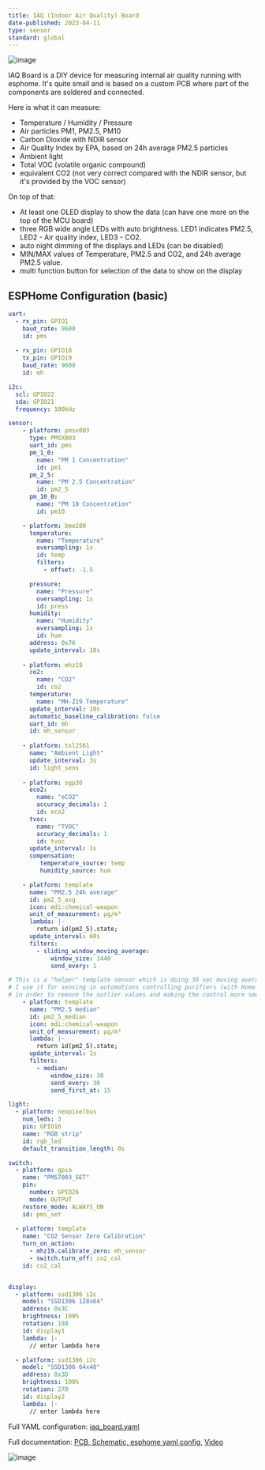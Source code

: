 ```yaml
---
title: IAQ (Indoor Air Quality) Board
date-published: 2023-04-11
type: sensor
standard: global
---
```


![image](/iaq_board2.jpg)

IAQ Board is a DIY device for measuring internal air quality running
with esphome. It\'s quite small and is based on a custom PCB where part
of the components are soldered and connected.

Here is what it can measure:

- Temperature / Humidity / Pressure
- Air particles PM1, PM2.5, PM10
- Carbon Dioxide with NDIR sensor
- Air Quality Index by EPA, based on 24h average PM2.5 particles
- Ambient light
- Total VOC (volatile organic compound)
- equivalent CO2 (not very correct compared with the NDIR sensor, but it\'s provided by the VOC sensor)

On top of that:

- At least one OLED display to show the data (can have one more on the top of the MCU board)
- three RGB wide angle LEDs with auto brightness. LED1 indicates PM2.5, LED2 - Air quality index, LED3 - CO2.
- auto night dimming of the displays and LEDs (can be disabled)
- MIN/MAX values of Temperature, PM2.5 and CO2, and 24h average PM2.5 value.
- multi function button for selection of the data to show on the display

## ESPHome Configuration (basic)

```yaml
uart:
  - rx_pin: GPIO1
    baud_rate: 9600
    id: pms
  
  - rx_pin: GPIO18
    tx_pin: GPIO19
    baud_rate: 9600
    id: mh

i2c:
  scl: GPIO22
  sda: GPIO21
  frequency: 100kHz

sensor:
    - platform: pmsx003
      type: PMSX003
      uart_id: pms
      pm_1_0:
        name: "PM 1 Concentration"
        id: pm1
      pm_2_5:
        name: "PM 2.5 Concentration"
        id: pm2_5
      pm_10_0:
        name: "PM 10 Concentration"
        id: pm10

    - platform: bme280
      temperature:
        name: "Temperature"
        oversampling: 1x
        id: temp
        filters:
          - offset: -1.5

      pressure:
        name: "Pressure"
        oversampling: 1x
        id: press
      humidity:
        name: "Humidity"
        oversampling: 1x
        id: hum
      address: 0x76
      update_interval: 10s
      
    - platform: mhz19
      co2:
        name: "CO2"
        id: co2
      temperature:
        name: "MH-Z19 Temperature"
      update_interval: 10s
      automatic_baseline_calibration: false
      uart_id: mh
      id: mh_sensor
      
    - platform: tsl2561
      name: "Ambient Light"
      update_interval: 3s
      id: light_sens
      
    - platform: sgp30
      eco2:
        name: "eCO2"
        accuracy_decimals: 1
        id: eco2
      tvoc:
        name: "TVOC"
        accuracy_decimals: 1
        id: tvoc
      update_interval: 1s
      compensation:
         temperature_source: temp
         humidity_source: hum

    - platform: template
      name: "PM2.5 24h average"
      id: pm2_5_avg
      icon: mdi:chemical-weapon
      unit_of_measurement: µg/m³
      lambda: |-
        return id(pm2_5).state;
      update_interval: 60s
      filters:
        - sliding_window_moving_average:
            window_size: 1440
            send_every: 1

# This is a "helper" template sensor which is doing 30 sec moving average of PM2.5
# I use it for sensing in automations controlling purifiers (with Home Assistant),
# in order to remove the outlier values and making the control more smooth
    - platform: template
      name: "PM2.5 median"
      id: pm2_5_median
      icon: mdi:chemical-weapon
      unit_of_measurement: µg/m³
      lambda: |-
        return id(pm2_5).state;
      update_interval: 1s
      filters:
        - median:
            window_size: 30
            send_every: 30
            send_first_at: 15

light:
  - platform: neopixelbus
    num_leds: 3
    pin: GPIO16
    name: "RGB strip"
    id: rgb_led
    default_transition_length: 0s

switch:
  - platform: gpio
    name: "PMS7003_SET"
    pin:
      number: GPIO26
      mode: OUTPUT
    restore_mode: ALWAYS_ON
    id: pms_set
    
  - platform: template
    name: "CO2 Sensor Zero Calibration"
    turn_on_action:
      - mhz19.calibrate_zero: mh_sensor
      - switch.turn_off: co2_cal
    id: co2_cal


display:
  - platform: ssd1306_i2c
    model: "SSD1306 128x64"
    address: 0x3C
    brightness: 100%
    rotation: 180
    id: display1
    lambda: |-
      // enter lambda here

  - platform: ssd1306_i2c
    model: "SSD1306 64x48"
    address: 0x3D
    brightness: 100%
    rotation: 270
    id: display2
    lambda: |-
      // enter lambda here
```

Full YAML configuration: [iaq_board.yaml](https://github.com/nkitanov/iaq_board/blob/master/firmware/iaq_board.yaml)

Full documentation: [PCB, Schematic, esphome yaml config](https://github.com/nkitanov/iaq_board), [Video](https://www.youtube.com/embed/X75OGs2TTT8)

![image](/iaq_board1.jpg)
